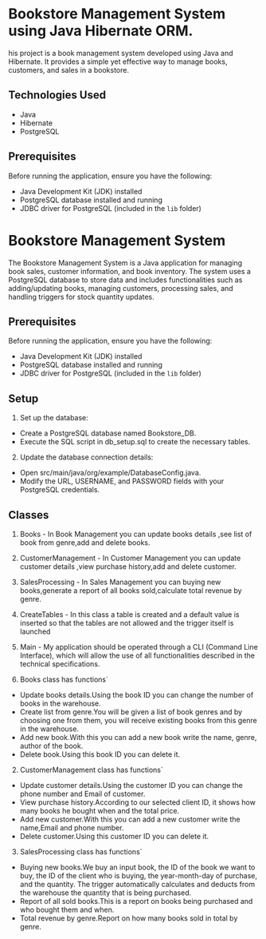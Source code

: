# Bookstore Management System using Java Hibernate ORM.

his project is a book management system developed using Java and Hibernate. It provides a simple yet effective way to manage books, customers, and sales in a bookstore.
## Technologies Used
- Java
- Hibernate
- PostgreSQL
  
## Prerequisites

Before running the application, ensure you have the following:

- Java Development Kit (JDK) installed
- PostgreSQL database installed and running
- JDBC driver for PostgreSQL (included in the `lib` folder)

# Bookstore Management System

The Bookstore Management System is a Java application for managing book sales, customer information, and book inventory. The system uses a PostgreSQL database to store data and includes functionalities such as adding/updating books, managing customers, processing sales, and handling triggers for stock quantity updates.

## Prerequisites

Before running the application, ensure you have the following:

- Java Development Kit (JDK) installed
- PostgreSQL database installed and running
- JDBC driver for PostgreSQL (included in the `lib` folder)

## Setup
   
1. Set up the database:

- Create a PostgreSQL database named Bookstore_DB.
- Execute the SQL script in db_setup.sql to create the necessary tables.

2. Update the database connection details:

- Open src/main/java/org/example/DatabaseConfig.java.
- Modify the URL, USERNAME, and PASSWORD fields with your PostgreSQL credentials.

## Classes

1. Books - In Book Management you can update books details ,see list of book from genre,add and delete books.
2. CustomerManagement - In Customer Management you can update customer details ,view purchase history,add and delete customer.
3. SalesProcessing - In Sales Management you can buying new books,generate a report of all books sold,calculate total revenue by genre.
4. CreateTables - In this class a table is created and a default value is inserted so that the tables are not allowed and the trigger itself is launched
5. Main - My application should be operated through a CLI (Command Line Interface), which will allow the use of all functionalities described in the technical specifications.

1. Books class has functions`
   
- Update books details.Using the book ID you can change the number of books in the warehouse.
- Create list from genre.You will be given a list of book genres and by choosing one from them, you will receive existing books from this genre in the warehouse.
- Add new book.With this you can add a new book write the name, genre, author of the book.
- Delete book.Using this book ID you can delete it.

2. CustomerManagement class has functions`
   
- Update customer details.Using the customer ID you can change the phone number and Email of customer.
- View purchase history.According to our selected client ID, it shows how many books he bought when and the total price.
- Add new customer.With this you can add a new customer write the name,Email and phone number.
- Delete customer.Using this customer ID you can delete it.

3. SalesProcessing class has functions`

- Buying new books.We buy an input book, the ID of the book we want to buy, the ID of the client who is buying, the year-month-day of purchase, and the quantity. The trigger automatically calculates and deducts from the warehouse the quantity that is being purchased.
- Report of all sold books.This is a report on books being purchased and who bought them and when.
- Total revenue by genre.Report on how many books sold in total by genre.

  
